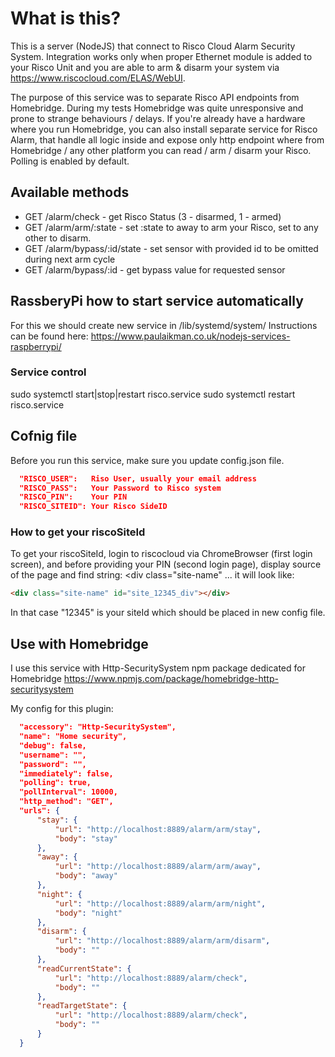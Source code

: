 # What is this?

This is a server (NodeJS) that connect to Risco Cloud Alarm Security System.
Integration works only when proper Ethernet module is added to your Risco Unit and you are able to arm & disarm your system via https://www.riscocloud.com/ELAS/WebUI.

The purpose of this service was to separate Risco API endpoints from Homebridge. During my tests Homebridge was quite unresponsive and prone to strange behaviours / delays. If you're already have a hardware where you run Homebridge, you can also install separate service for Risco Alarm, that handle all logic inside and expose only http endpoint where from Homebridge / any other platform you can read / arm / disarm your Risco. Polling is enabled by default.

## Available methods

- GET /alarm/check - get Risco Status (3 - disarmed, 1 - armed)
- GET /alarm/arm/:state - set :state to away to arm your Risco, set to any other to disarm.
- GET /alarm/bypass/:id/state - set sensor with provided id to be omitted during next arm cycle
- GET /alarm/bypass/:id - get bypass value for requested sensor

## RassberyPi how to start service automatically

For this we should create new service in /lib/systemd/system/
Instructions can be found here:
https://www.paulaikman.co.uk/nodejs-services-raspberrypi/

### Service control

sudo systemctl start|stop|restart risco.service
sudo systemctl restart risco.service

## Cofnig file

Before you run this service, make sure you update config.json file.

```json
  "RISCO_USER":   Riso User, usually your email address
  "RISCO_PASS":   Your Password to Risco system
  "RISCO_PIN":    Your PIN
  "RISCO_SITEID": Your Risco SideID
```

### How to get your riscoSiteId

To get your riscoSiteId, login to riscocloud via ChromeBrowser (first login screen), and before providing your PIN (second login page), display source of the page and find string: <div class="site-name" ... it will look like:

```html
<div class="site-name" id="site_12345_div"></div>
```

In that case "12345" is your siteId which should be placed in new config file.

## Use with Homebridge

I use this service with Http-SecuritySystem npm package dedicated for Homebridge
https://www.npmjs.com/package/homebridge-http-securitysystem

My config for this plugin:

```json
  "accessory": "Http-SecuritySystem",
  "name": "Home security",
  "debug": false,
  "username": "",
  "password": "",
  "immediately": false,
  "polling": true,
  "pollInterval": 10000,
  "http_method": "GET",
  "urls": {
      "stay": {
          "url": "http://localhost:8889/alarm/arm/stay",
          "body": "stay"
      },
      "away": {
          "url": "http://localhost:8889/alarm/arm/away",
          "body": "away"
      },
      "night": {
          "url": "http://localhost:8889/alarm/arm/night",
          "body": "night"
      },
      "disarm": {
          "url": "http://localhost:8889/alarm/arm/disarm",
          "body": ""
      },
      "readCurrentState": {
          "url": "http://localhost:8889/alarm/check",
          "body": ""
      },
      "readTargetState": {
          "url": "http://localhost:8889/alarm/check",
          "body": ""
      }
  }

```
